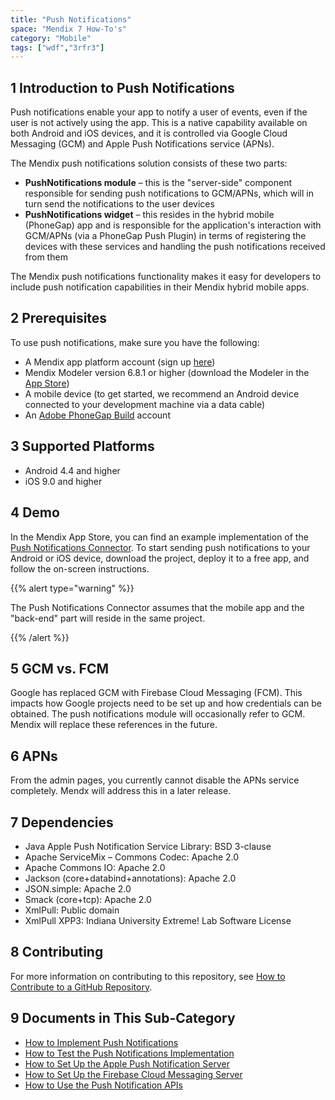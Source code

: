 ```yaml
---
title: "Push Notifications"
space: "Mendix 7 How-To's"
category: "Mobile"
tags: ["wdf","3rfr3"]
---
```


## 1 Introduction to Push Notifications

Push notifications enable your app to notify a user of events, even if the user is not actively using the app. This is a native capability available on both Android and iOS devices, and it is controlled via Google Cloud Messaging (GCM) and Apple Push Notifications service (APNs).

The Mendix push notifications solution consists of these two parts:

* **PushNotifications module** – this is the "server-side" component responsible for sending push notifications to GCM/APNs, which will in turn send the notifications to the user devices
* **PushNotifications widget** – this resides in the hybrid mobile (PhoneGap) app and is responsible for the application's interaction with GCM/APNs (via a PhoneGap Push Plugin) in terms of registering the devices with these services and handling the push notifications received from them

The Mendix push notifications functionality makes it easy for developers to include push notification capabilities in their Mendix hybrid mobile apps.

## 2 Prerequisites

To use push notifications, make sure you have the following:

* A Mendix app platform account (sign up [here](https://www.mendix.com/try-now/?utm_source=documentation&utm_medium=community&utm_campaign=signup))
* Mendix Modeler version 6.8.1 or higher (download the Modeler in the [App Store](https://appstore.home.mendix.com/link/modeler))
* A mobile device (to get started, we recommend an Android device connected to your development machine via a data cable)
* An [Adobe PhoneGap Build](https://build.phonegap.com/) account

## 3 Supported Platforms

* Android 4.4 and higher
* iOS 9.0 and higher

## 4 Demo

In the Mendix App Store, you can find an example implementation of the [Push Notifications Connector](https://appstore.home.mendix.com/link/app/3020/Mendix/Push-Notifications-Connector-Demo). To start sending push notifications to your Android or iOS device, download the project, deploy it to a free app, and follow the on-screen instructions.

{{% alert type="warning" %}}

The Push Notifications Connector assumes that the mobile app and the "back-end" part will reside in the same project.

{{% /alert %}}

## 5 GCM vs. FCM

Google has replaced GCM with Firebase Cloud Messaging (FCM). This impacts how Google projects need to be set up and how credentials can be obtained. The push notifications module will occasionally refer to GCM. Mendix  will replace these references in the future.

## 6 APNs

From the admin pages, you currently cannot disable the APNs service completely. Mendx will address this in a later release.

## 7 Dependencies

* Java Apple Push Notification Service Library: BSD 3-clause
* Apache ServiceMix – Commons Codec: Apache 2.0
* Apache Commons IO: Apache 2.0
* Jackson (core+databind+annotations): Apache 2.0
* JSON.simple: Apache 2.0
* Smack (core+tcp): Apache 2.0 
* XmlPull: Public domain
* XmlPull XPP3: Indiana University Extreme! Lab Software License

## 8 Contributing

For more information on contributing to this repository, see [How to Contribute to a GitHub Repository](../collaboration-project-management/contribute-to-a-github-repository).

## 9 Documents in This Sub-Category

* [How to Implement Push Notifications](implementation-guide)
* [How to Test the Push Notifications Implementation](testing-the-implementation)
* [How to Set Up the Apple Push Notification Server](setting-up-apple-push-notification-server)
* [How to Set Up the Firebase Cloud Messaging Server](setting-up-google-firebase-cloud-messaging-server)
* [How to Use the Push Notification APIs](apis)
